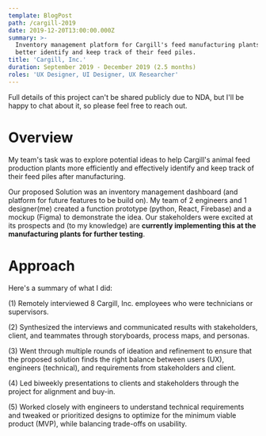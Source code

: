 ```yaml
---
template: BlogPost
path: /cargill-2019
date: 2019-12-20T13:00:00.000Z
summary: >-
  Inventory management platform for Cargill's feed manufacturing plants to
  better identify and keep track of their feed piles.
title: 'Cargill, Inc.'
duration: September 2019 - December 2019 (2.5 months)
roles: 'UX Designer, UI Designer, UX Researcher'
---
```

Full details of this project can't be shared publicly due to NDA, but I'll be happy to chat about it, so please feel free to reach out.



# Overview

My team's task was to explore potential ideas to help Cargill's animal feed production plants more efficiently and effectively identify and keep track of their feed piles after manufacturing.

Our proposed Solution was an inventory management dashboard (and platform for future features to be build on). My team of 2 engineers and 1 designer(me) created a function prototype (python, React, Firebase) and a mockup (Figma) to demonstrate the idea. Our stakeholders were excited at its prospects and (to my knowledge) are **currently implementing this at the manufacturing plants for further testing**.



# Approach

Here's a summary of what I did:

(1) Remotely interviewed 8 Cargill, Inc. employees who were technicians or supervisors.

(2) Synthesized the interviews and communicated results with stakeholders, client, and teammates through storyboards, process maps, and personas.

(3) Went through multiple rounds of ideation and refinement to ensure that the proposed solution finds the right balance between users (UX), engineers (technical), and requirements from stakeholders and client.

(4) Led biweekly presentations to clients and stakeholders through the project for alignment and buy-in.

(5) Worked closely with engineers to understand technical requirements and tweaked or prioritized designs to optimize for the minimum viable product (MVP), while balancing trade-offs on usability.

